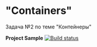 # "Containers"
Задача №2 по теме "Контейнеры"  
  
**Project Sample** [![Build status](https://ci.appveyor.com/api/projects/status/8hu5s1yrcnlosbft?svg=true)](https://ci.appveyor.com/project/Gronik4/container-2)
